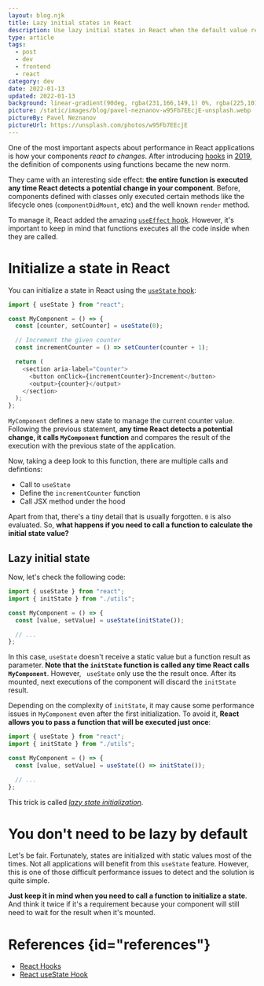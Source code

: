```yaml
---
layout: blog.njk
title: Lazy initial states in React
description: Use lazy initial states in React when the default value requires to be computed on the browser.
type: article
tags:
  - post
  - dev
  - frontend
  - react
category: dev
date: 2022-01-13
updated: 2022-01-13
background: linear-gradient(90deg, rgba(231,166,149,1) 0%, rgba(225,101,237,1) 100%);
picture: /static/images/blog/pavel-neznanov-w95Fb7EEcjE-unsplash.webp
pictureBy: Pavel Neznanov
pictureUrl: https://unsplash.com/photos/w95Fb7EEcjE
---
```


One of the most important aspects about performance in React applications is how your components _react to changes_. After introducing [hooks](https://reactjs.org/docs/hooks-intro.html) in [2019](https://reactjs.org/blog/2019/02/06/react-v16.8.0.html), the definition of components using functions became the new norm.

They came with an interesting side effect: **the entire function is executed any time React detects a potential change in your component**. Before, components defined with classes only executed certain methods like the lifecycle ones (`componentDidMount`, etc) and the well known `render` method.

To manage it, React added the amazing [`useEffect` hook](https://reactjs.org/docs/hooks-effect.html). However, it's important to keep in mind that functions executes all the code inside when they are called.

# Initialize a state in React

You can initialize a state in React using the [`useState` hook](https://reactjs.org/docs/hooks-reference.html#usestate):

```javascript
import { useState } from "react";

const MyComponent = () => {
  const [counter, setCounter] = useState(0);

  // Increment the given counter
  const incrementCounter = () => setCounter(counter + 1);

  return (
    <section aria-label="Counter">
      <button onClick={incrementCounter}>Increment</button>
      <output>{counter}</output>
    </section>
  );
};
```

`MyComponent` defines a new state to manage the current counter value. Following the previous statement, **any time React detects a potential change, it calls `MyComponent` function** and compares the result of the execution with the previous state of the application.

Now, taking a deep look to this function, there are multiple calls and defintions:

- Call to `useState`
- Define the `incrementCounter` function
- Call JSX method under the hood

Apart from that, there's a tiny detail that is usually forgotten. `0` is also evaluated. So, **what happens if you need to call a function to calculate the initial state value?**

## Lazy initial state

Now, let's check the following code:

```jsx
import { useState } from "react";
import { initState } from "./utils";

const MyComponent = () => {
  const [value, setValue] = useState(initState());

  // ...
};
```

In this case, `useState` doesn't receive a static value but a function result as parameter. **Note that the `initState` function is called any time React calls `MyComponent`**. However, ` useState` only use the the result once. After its mounted, next executions of the component will discard the `initState` result.

Depending on the complexity of `initState`, it may cause some performance issues in `MyComponent` even after the first initialization. To avoid it, **React allows you to pass a function that will be executed just once**:

```jsx
import { useState } from "react";
import { initState } from "./utils";

const MyComponent = () => {
  const [value, setValue] = useState(() => initState());

  // ...
};
```

This trick is called [_lazy state initialization_](https://reactjs.org/docs/hooks-reference.html#lazy-initial-state).

# You don't need to be lazy by default

Let's be fair. Fortunately, states are initialized with static values most of the times. Not all applications will benefit from this `useState` feature. However, this is one of those difficult performance issues to detect and the solution is quite simple.

**Just keep it in mind when you need to call a function to initialize a state**. And think it twice if it's a requirement because your component will still need to wait for the result when it's mounted.

# References {id="references"}

- [React Hooks](https://reactjs.org/docs/hooks-intro.html)
- [React useState Hook](https://reactjs.org/docs/hooks-reference.html#usestate)
